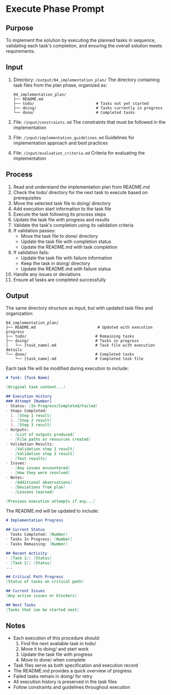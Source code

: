 # Execute Phase Prompt

## Purpose
To implement the solution by executing the planned tasks in sequence, validating each task's completion, and ensuring the overall solution meets requirements.

## Input
1. Directory: `/output/04_implementation_plan/`
   The directory containing task files from the plan phase, organized as:
   ```
   04_implementation_plan/
   ├── README.md
   ├── todo/                           # Tasks not yet started
   ├── doing/                          # Tasks currently in progress
   └── done/                           # Completed tasks
   ```

2. File: `/input/constraints.md`
   The constraints that must be followed in the implementation

3. File: `/input/implementation_guidelines.md`
   Guidelines for implementation approach and best practices

4. File: `/input/evaluation_criteria.md`
   Criteria for evaluating the implementation

## Process
1. Read and understand the implementation plan from README.md
2. Check the todo/ directory for the next task to execute based on prerequisites
3. Move the selected task file to doing/ directory
4. Add execution start information to the task file
5. Execute the task following its process steps
6. Update the task file with progress and results
7. Validate the task's completion using its validation criteria
8. If validation passes:
   - Move the task file to done/ directory
   - Update the task file with completion status
   - Update the README.md with task completion
9. If validation fails:
   - Update the task file with failure information
   - Keep the task in doing/ directory
   - Update the README.md with failure status
10. Handle any issues or deviations
11. Ensure all tasks are completed successfully

## Output
The same directory structure as input, but with updated task files and organization:

```
04_implementation_plan/
├── README.md                           # Updated with execution progress
├── todo/                              # Remaining tasks
├── doing/                             # Tasks in progress
│   └── [task_name].md                 # Task file with execution details
└── done/                              # Completed tasks
    └── [task_name].md                 # Completed task file
```

Each task file will be modified during execution to include:
```markdown
# Task: [Task Name]

[Original task content...]

## Execution History
### Attempt [Number]
- Status: [In Progress/Completed/Failed]
- Steps Completed:
  1. [Step 1 result]
  2. [Step 2 result]
  3. [Step 3 result]
- Outputs:
  - [List of outputs produced]
  - [File paths or resources created]
- Validation Results:
  - [Validation step 1 result]
  - [Validation step 2 result]
  - [Test results]
- Issues:
  - [Any issues encountered]
  - [How they were resolved]
- Notes:
  - [Additional observations]
  - [Deviations from plan]
  - [Lessons learned]

[Previous execution attempts if any...]
```

The README.md will be updated to include:
```markdown
# Implementation Progress

## Current Status
- Tasks Completed: [Number]
- Tasks In Progress: [Number]
- Tasks Remaining: [Number]

## Recent Activity
- [Task 1]: [Status]
- [Task 2]: [Status]
...

## Critical Path Progress
[Status of tasks on critical path]

## Current Issues
[Any active issues or blockers]

## Next Tasks
[Tasks that can be started next]
```

## Notes
- Each execution of this procedure should:
  1. Find the next available task in todo/
  2. Move it to doing/ and start work
  3. Update the task file with progress
  4. Move to done/ when complete
- Task files serve as both specification and execution record
- The README.md provides a quick overview of progress
- Failed tasks remain in doing/ for retry
- All execution history is preserved in the task files
- Follow constraints and guidelines throughout execution 